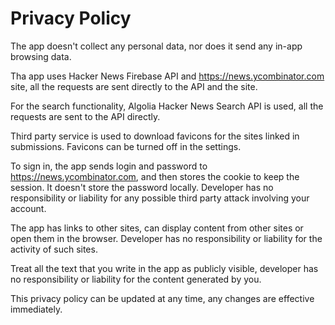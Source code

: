 # Privacy Policy

The app doesn't collect any personal data, nor does it send any in-app browsing data.

Tha app uses Hacker News Firebase API and https://news.ycombinator.com site, all the requests are sent directly to the API and the site.

For the search functionality, Algolia Hacker News Search API is used, all the requests are sent to the API directly.

Third party service is used to download favicons for the sites linked in submissions. Favicons can be turned off in the settings.

To sign in, the app sends login and password to https://news.ycombinator.com, and then stores the cookie to keep the session. It doesn't store the password locally. Developer has no responsibility or liability for any possible third party attack involving your account.

The app has links to other sites, can display content from other sites or open them in the browser. Developer has no responsibility or liability for the activity of such sites.

Treat all the text that you write in the app as publicly visible, developer has no responsibility or liability for the content generated by you.

This privacy policy can be updated at any time, any changes are effective immediately.
